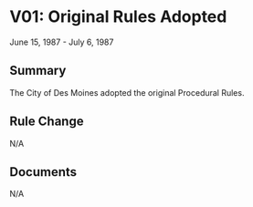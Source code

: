# V01: Original Rules Adopted

June 15, 1987 - July 6, 1987

## Summary

The City of Des Moines adopted the original Procedural Rules.

## Rule Change

N/A

## Documents

N/A
